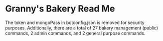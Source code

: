 # Granny's Bakery Read Me

The token and mongoPass in botconfig.json is removed for security purposes. Additionally, there are a total of 27 bakery management (public) commands, 2 admin commands, and 2 general purpose commands.

